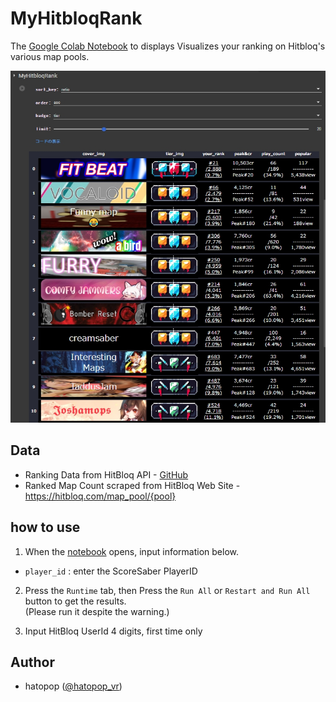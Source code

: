 # MyHitbloqRank
The [Google Colab Notebook](https://colab.research.google.com/github/hatopopvr/MyHitbloqRank/blob/main/MyHitbloqRank_En.ipynb) to displays  Visualizes your ranking on Hitbloq's various map pools.

![MyHitbloqRank](images/images_001.jpg)

## Data
- Ranking Data from HitBloq API - [GitHub](https://github.com/DaFluffyPotato/hitbloq/blob/main/main.py)
- Ranked Map Count scraped from HitBloq Web Site - https://hitbloq.com/map_pool/{pool}

## how to use

1. When the [notebook](https://colab.research.google.com/github/hatopopvr/MyHitbloqRank/blob/main/MyHitbloqRank_En.ipynb)  opens, input information below.
 - `player_id` : enter the ScoreSaber PlayerID 
 
2. Press the `Runtime` tab, then Press the `Run All` or `Restart and Run All` button to get the results.  
  (Please run it despite the warning.)

3. Input HitBloq UserId 4 digits, first time only

## Author
- hatopop ([@hatopop_vr](https://twitter.com/hatopop_vr))

